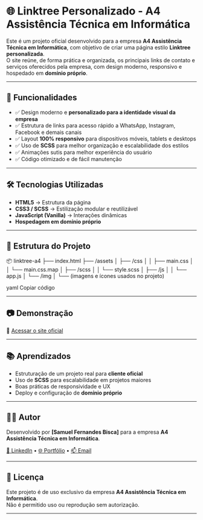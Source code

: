 # 🌐 Linktree Personalizado - A4 Assistência Técnica em Informática

Este é um projeto oficial desenvolvido para a empresa **A4 Assistência Técnica em Informática**, com objetivo de criar uma página estilo **Linktree personalizada**.  
O site reúne, de forma prática e organizada, os principais links de contato e serviços oferecidos pela empresa, com design moderno, responsivo e hospedado em **domínio próprio**.

---

## 🚀 Funcionalidades

- ✅ Design moderno e **personalizado para a identidade visual da empresa**  
- ✅ Estrutura de links para acesso rápido a WhatsApp, Instagram, Facebook e demais canais  
- ✅ Layout **100% responsivo** para dispositivos móveis, tablets e desktops  
- ✅ Uso de **SCSS** para melhor organização e escalabilidade dos estilos  
- ✅ Animações sutis para melhor experiência do usuário  
- ✅ Código otimizado e de fácil manutenção  

---

## 🛠️ Tecnologias Utilizadas

- **HTML5** → Estrutura da página  
- **CSS3 / SCSS** → Estilização modular e reutilizável  
- **JavaScript (Vanilla)** → Interações dinâmicas  
- **Hospedagem em domínio próprio**  

---

## 📁 Estrutura do Projeto

📦 linktree-a4
├── index.html
├── /assets
│ ├── /css
│ │ ├── main.css
│ │ └── main.css.map
│ ├── /scss
│ │ └── style.scss
│ ├── /js
│ │ └── app.js
│ └── /img
│ └── (imagens e ícones usados no projeto)

yaml
Copiar código

---

## 📷 Demonstração

🔗 [Acessar o site oficial](https://seudominio.com)

---

## 📚 Aprendizados

- Estruturação de um projeto real para **cliente oficial**  
- Uso de **SCSS** para escalabilidade em projetos maiores  
- Boas práticas de responsividade e UX  
- Deploy e configuração de **domínio próprio**  

---

## 👨‍💻 Autor

Desenvolvido por **[Samuel Fernandes Bisca]** para a empresa **A4 Assistência Técnica em Informática**.  

[🔗 LinkedIn](https://www.linkedin.com/in/samuel-fernandes-761aa9334) • [🌐 Portfólio](https://portfolio-comercial-samuel.vercel.app/) • [📫 Email](perfilfreelancer@gmail.com)

---

## 📄 Licença

Este projeto é de uso exclusivo da empresa **A4 Assistência Técnica em Informática**.  
Não é permitido uso ou reprodução sem autorização.

---
